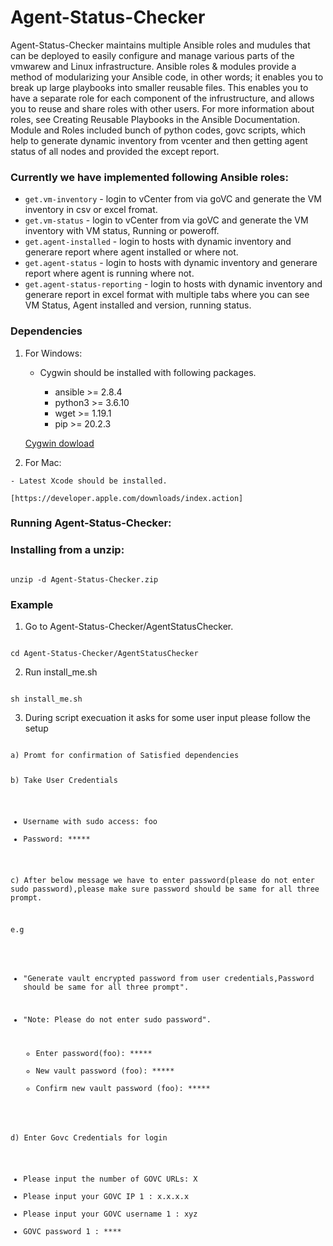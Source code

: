 # Agent-Status-Checker

Agent-Status-Checker maintains multiple Ansible roles and mudules that can be deployed to easily configure and manage various parts of the vmwarew and Linux infrastructure. Ansible roles & modules provide a method of modularizing your Ansible code, in other words; it enables you to break up large playbooks into smaller reusable files. This enables you to have a separate role for each component of the infrustructure, and allows you to reuse and share roles with other users. For more information about roles, see Creating Reusable Playbooks in the Ansible Documentation. Module and Roles included bunch of python codes, govc scripts, which help to generate dynamic inventory from vcenter and then getting agent status of all nodes and provided the except report.

### Currently we have implemented following Ansible roles:

- <code>get.vm-inventory</code> - login to vCenter from via goVC and generate the VM inventory in csv or excel fromat. 
- <code>get.vm-status</code> - login to vCenter from via goVC and generate the VM inventory with VM status, Running or poweroff.
- <code>get.agent-installed</code> - login to hosts with dynamic inventory and generare report where agent installed or where not.
- <code>get.agent-status</code> - login to hosts with dynamic inventory and generare report where agent is running where not.
- <code>get.agent-status-reporting</code> - login to hosts with dynamic inventory and generare report in excel format with multiple tabs where you can see VM Status, Agent installed and version, running status.


### Dependencies
 1) For Windows:
 
    - Cygwin should be installed with following packages.
	
      - ansible >= 2.8.4
	  - python3 >= 3.6.10
	  - wget    >= 1.19.1
	  - pip     >= 20.2.3
	  
	[Cygwin dowload](https://cygwin.com/install.html)   
	
	
  2) For Mac:
  
    - Latest Xcode should be installed.
	
	[https://developer.apple.com/downloads/index.action]
 
 
### Running Agent-Status-Checker:


### Installing from a unzip:
<code>
unzip -d Agent-Status-Checker.zip
</code>

### Example

1) Go to Agent-Status-Checker/AgentStatusChecker.

<code>
cd Agent-Status-Checker/AgentStatusChecker
</code>

2) Run install_me.sh

<code>
sh install_me.sh
</code>

3) During script execuation it asks for some user input please follow the setup

<code>
a) Promt for confirmation of Satisfied dependencies

b) Take User Credentials

  - Username with sudo access:  foo
  - Password: *****

c) After below message we have to enter password(please do not enter sudo password),please make sure password should be same for all three prompt.

e.g
 - "Generate vault encrypted password from user credentials,Password should be same for all three prompt".
 - "Note: Please do not enter sudo password".
 

   - Enter password(foo): *****
   - New vault password (foo): *****
   - Confirm new vault password (foo): *****

 
d) Enter Govc Credentials for login
 

   - Please input the number of GOVC URLs: X
   - Please input your GOVC IP 1 : x.x.x.x
   - Please input your GOVC username 1 : xyz
   - GOVC password 1 : ****
</code>
